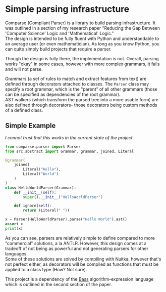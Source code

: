 # Simple parsing infrastructure

Comparse (Compliant Parser) is a library to build parsing infrastructure. It was outlined in a section of my research paper "Reducing the Gap Between 'Computer Science' Logic and 'Mathematical' Logic."   
The design is intended to be fully fluent with Python and understandable to an average user (or even mathematician). As long as you know Python, you can quite simply build projects that require a parser.   
   
Though the design is fully there, the implementation is not. Overall, parsing works "okay" in some cases, however with more complex grammars, it fails and will not parse.   
   
Grammars (a set of rules to match and extract features from text) are defined through decorators attached to classes. The `Parser` class may specify a root grammar, which is the "parent" of all other grammars (those can be specified as dependencies of the root grammar).   
AST walkers (which transform the parsed tree into a more usable form) are also defined through decorators- those decorators being custom methods of a defined class.   
   
## Simple Example
*I cannot trust that this works in the current state of the project.*
```python
from comparse.parser import Parser
from src.abstract import Grammar, grammar, joined, Literal

@grammar(
    joined(
        Literal("Hello"),
        Literal("World")
    )
)
class HelloWorldParser(Grammar):
    def __init__(self):
        super().__init__("HelloWorldParser")

    def ignore(self):
        return (Literal(" "))

x = Parser(HelloWorldParser).parse("Hello World").ast()
assert x
print(x)
```
   
As you can see, parsers are relatively simple to define compared to more "commercial" solutions, a la ANTLR. However, this design comes at a tradeoff of not being as powerful and not generating parsers for other languages.   
Some of these solutions are solved by compiling with Nuitka, however that's not perfect either, as decorators will be compiled as functions that must be applied to a class type (How? Not sure).   
   
This project is a dependency of the [Bass](https://github.com/microcrit/bass) algorithm-expression language which is outlined in the second section of the paper.
